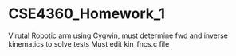 # CSE4360_Homework_1

Virutal Robotic arm using Cygwin, must determine fwd and inverse kinematics to solve tests
Must edit kin_fncs.c file
